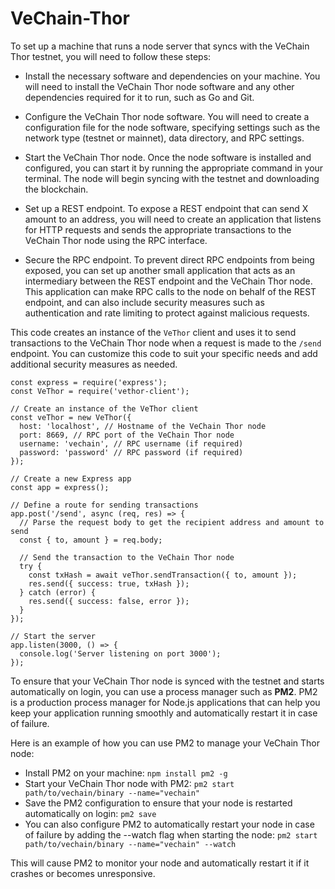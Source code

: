 # VeChain-Thor

To set up a machine that runs a node server that syncs with the VeChain Thor testnet, you will need to follow these steps:

* Install the necessary software and dependencies on your machine. You will need to install the VeChain Thor node software and any other dependencies required for it to run, such as Go and Git.

* Configure the VeChain Thor node software. You will need to create a configuration file for the node software, specifying settings such as the network type (testnet or mainnet), data directory, and RPC settings.

* Start the VeChain Thor node. Once the node software is installed and configured, you can start it by running the appropriate command in your terminal. The node will begin syncing with the testnet and downloading the blockchain.

* Set up a REST endpoint. To expose a REST endpoint that can send X amount to an address, you will need to create an application that listens for HTTP requests and sends the appropriate transactions to the VeChain Thor node using the RPC interface.

* Secure the RPC endpoint. To prevent direct RPC endpoints from being exposed, you can set up another small application that acts as an intermediary between the REST endpoint and the VeChain Thor node. This application can make RPC calls to the node on behalf of the REST endpoint, and can also include security measures such as authentication and rate limiting to protect against malicious requests.

This code creates an instance of the `VeThor` client and uses it to send transactions to the VeChain Thor node when a request is made to the `/send` endpoint. You can customize this code to suit your specific needs and add additional security measures as needed.

```
const express = require('express');
const VeThor = require('vethor-client');

// Create an instance of the VeThor client
const veThor = new VeThor({
  host: 'localhost', // Hostname of the VeChain Thor node
  port: 8669, // RPC port of the VeChain Thor node
  username: 'vechain', // RPC username (if required)
  password: 'password' // RPC password (if required)
});

// Create a new Express app
const app = express();

// Define a route for sending transactions
app.post('/send', async (req, res) => {
  // Parse the request body to get the recipient address and amount to send
  const { to, amount } = req.body;

  // Send the transaction to the VeChain Thor node
  try {
    const txHash = await veThor.sendTransaction({ to, amount });
    res.send({ success: true, txHash });
  } catch (error) {
    res.send({ success: false, error });
  }
});

// Start the server
app.listen(3000, () => {
  console.log('Server listening on port 3000');
});

```

To ensure that your VeChain Thor node is synced with the testnet and starts automatically on login, you can use a process manager such as **PM2**. PM2 is a production process manager for Node.js applications that can help you keep your application running smoothly and automatically restart it in case of failure.

Here is an example of how you can use PM2 to manage your VeChain Thor node:

* Install PM2 on your machine:
`npm install pm2 -g`
* Start your VeChain Thor node with PM2: `pm2 start path/to/vechain/binary --name="vechain"`
* Save the PM2 configuration to ensure that your node is restarted automatically on login: `pm2 save`
* You can also configure PM2 to automatically restart your node in case of failure by adding the --watch flag when starting the node: `pm2 start path/to/vechain/binary --name="vechain" --watch`

This will cause PM2 to monitor your node and automatically restart it if it crashes or becomes unresponsive.

